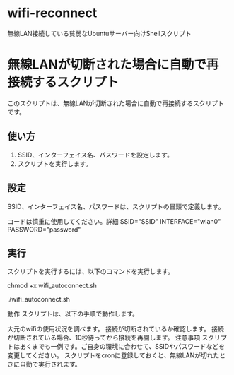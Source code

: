 # wifi-reconnect
無線LAN接続している貧弱なUbuntuサーバー向けShellスクリプト

# 無線LANが切断された場合に自動で再接続するスクリプト

このスクリプトは、無線LANが切断された場合に自動で再接続するスクリプトです。

## 使い方

1. SSID、インターフェイス名、パスワードを設定します。
2. スクリプトを実行します。

## 設定

SSID、インターフェイス名、パスワードは、スクリプトの冒頭で定義します。

コードは慎重に使用してください。詳細
SSID="SSID"
INTERFACE="wlan0"
PASSWORD="password"


## 実行

スクリプトを実行するには、以下のコマンドを実行します。

chmod +x wifi_autoconnect.sh

./wifi_autoconnect.sh

動作
スクリプトは、以下の手順で動作します。

大元のwifiの使用状況を調べます。
接続が切断されているか確認します。
接続が切断されている場合、10秒待ってから接続を再開します。
注意事項
スクリプトはあくまでも一例です。ご自身の環境に合わせて、SSIDやパスワードなどを変更してください。
スクリプトをcronに登録しておくと、無線LANが切れたときに自動で実行されます。
